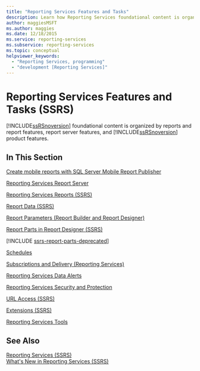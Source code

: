 ```yaml
---
title: "Reporting Services Features and Tasks"
description: Learn how Reporting Services foundational content is organized by reports and report features, report server features, and Reporting Services product features.
author: maggiesMSFT
ms.author: maggies
ms.date: 12/18/2015
ms.service: reporting-services
ms.subservice: reporting-services
ms.topic: conceptual
helpviewer_keywords:
  - "Reporting Services, programming"
  - "development [Reporting Services]"
---
```

# Reporting Services Features and Tasks (SSRS)
  [!INCLUDE[ssRSnoversion](../includes/ssrsnoversion-md.md)] foundational content is organized by reports and report features, report server features, and [!INCLUDE[ssRSnoversion](../includes/ssrsnoversion-md.md)] product features.  
  
## In This Section  
 [Create mobile reports with SQL Server Mobile Report Publisher](../reporting-services/mobile-reports/create-mobile-reports-with-sql-server-mobile-report-publisher.md)  
  
 [Reporting Services Report Server](../reporting-services/report-server-sharepoint/reporting-services-report-server.md)  
  
 [Reporting Services Reports &#40;SSRS&#41;](../reporting-services/reports/reporting-services-reports-ssrs.md)  
  
 [Report Data &#40;SSRS&#41;](../reporting-services/report-data/report-data-ssrs.md)  
  
 [Report Parameters &#40;Report Builder and Report Designer&#41;](../reporting-services/report-design/report-parameters-report-builder-and-report-designer.md)  
  
 [Report Parts in Report Designer &#40;SSRS&#41;](../reporting-services/report-design/report-parts-in-report-designer-ssrs.md)  
 
 [!INCLUDE [ssrs-report-parts-deprecated](../includes/ssrs-report-parts-deprecated.md)]  
 
 [Schedules](../reporting-services/subscriptions/schedules.md)  
  
 [Subscriptions and Delivery &#40;Reporting Services&#41;](../reporting-services/subscriptions/subscriptions-and-delivery-reporting-services.md)  
  
 [Reporting Services Data Alerts](../reporting-services/reporting-services-data-alerts.md)  
  
 [Reporting Services Security and Protection](../reporting-services/security/reporting-services-security-and-protection.md)  
  
 [URL Access &#40;SSRS&#41;](../reporting-services/url-access-ssrs.md)  
  
 [Extensions &#40;SSRS&#41;](../reporting-services/extensions-ssrs.md)  
  
 [Reporting Services Tools](../reporting-services/tools/reporting-services-tools.md)  
  
## See Also  
 [Reporting Services &#40;SSRS&#41;](../reporting-services/create-deploy-and-manage-mobile-and-paginated-reports.md)   
 [What's New in Reporting Services &#40;SSRS&#41;](../reporting-services/what-s-new-in-sql-server-reporting-services-ssrs.md)
  
  
